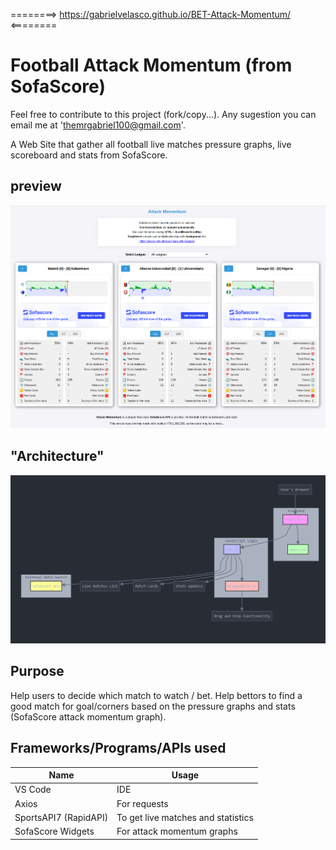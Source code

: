 ========>  https://gabrielvelasco.github.io/BET-Attack-Momentum/ <========

# Football Attack Momentum (from SofaScore)
Feel free to contribute to this project (fork/copy...). Any sugestion you can email me at 'themrgabriel100@gmail.com'.

A Web Site that gather all football live matches pressure graphs, live scoreboard and stats from SofaScore.

## preview
![Image Preview](https://raw.githubusercontent.com/GabrielVelasco/BET-Attack-Momentum/main/imgs/prev.png)

## "Architecture"
![Image Preview](https://raw.githubusercontent.com/GabrielVelasco/BET-Attack-Momentum/main/imgs/archi.png)

## Purpose
Help users to decide which match to watch / bet.
Help bettors to find a good match for goal/corners based on the pressure graphs and stats (SofaScore attack momentum graph).

## Frameworks/Programs/APIs used

| Name                                             | Usage                                                        |
| ------------------------------------------------ | ------------------------------------------------------------ |
| VS Code | IDE |
| Axios   | For requests |
| SportsAPI7 (RapidAPI) | To get live matches and statistics |
| SofaScore Widgets | For attack momentum graphs |

